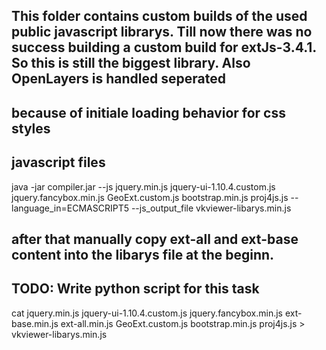 ## This folder contains custom builds of the used public javascript librarys. Till now there was no success building a custom build for extJs-3.4.1. So this is still the biggest library. Also OpenLayers is handled seperated
## because of initiale loading behavior for css styles
## 

## javascript files
java -jar compiler.jar --js jquery.min.js jquery-ui-1.10.4.custom.js jquery.fancybox.min.js GeoExt.custom.js bootstrap.min.js proj4js.js --language_in=ECMASCRIPT5 --js_output_file vkviewer-libarys.min.js

## after that manually copy ext-all and ext-base content into the libarys file at the beginn.

## TODO: Write python script for this task
cat jquery.min.js jquery-ui-1.10.4.custom.js jquery.fancybox.min.js ext-base.min.js ext-all.min.js GeoExt.custom.js bootstrap.min.js proj4js.js > vkviewer-libarys.min.js
